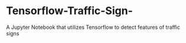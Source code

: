 # Tensorflow-Traffic-Sign-
A Jupyter Notebook that utilizes Tensorflow to detect features of traffic signs
